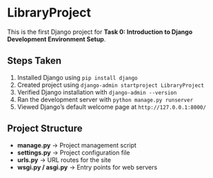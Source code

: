 # LibraryProject

This is the first Django project for **Task 0: Introduction to Django Development Environment Setup**.

## Steps Taken
1. Installed Django using `pip install django`
2. Created project using `django-admin startproject LibraryProject`
3. Verified Django installation with `django-admin --version`
4. Ran the development server with `python manage.py runserver`
5. Viewed Django’s default welcome page at `http://127.0.0.1:8000/`

## Project Structure
- **manage.py** → Project management script  
- **settings.py** → Project configuration file  
- **urls.py** → URL routes for the site  
- **wsgi.py / asgi.py** → Entry points for web servers  
